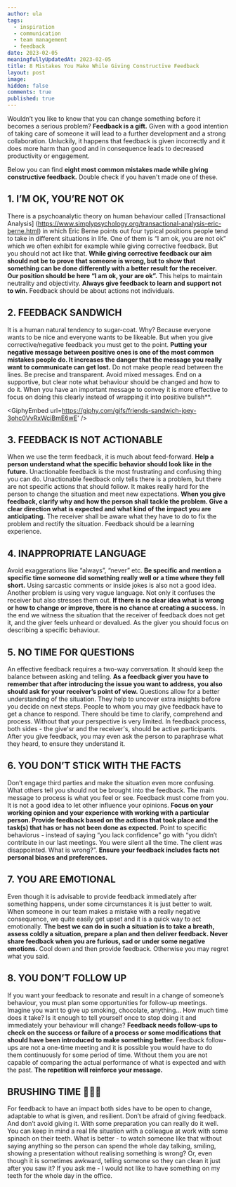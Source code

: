 ```yaml
---
author: ula
tags:
  - inspiration
  - communication
  - team management
  - feedback
date: 2023-02-05 
meaningfullyUpdatedAt: 2023-02-05
title: 8 Mistakes You Make While Giving Constructive Feedback 
layout: post
image: 
hidden: false
comments: true
published: true
---
```

Wouldn’t you like to know that you can change something before it becomes a serious problem? **Feedback is a gift.** Given with a good intention of taking care of someone it will lead to a further development and a strong collaboration. Unluckily, it happens that feedback is given incorrectly and it does more harm than good and in consequence leads to decreased productivity or engagement. 

Below you can find **eight most common mistakes made while giving constructive feedback.** Double check if you haven't made one of these. 

## **1. I’M OK, YOU’RE NOT OK** 

There is a psychoanalytic theory on human behaviour called [Transactional Analysis] (https://www.simplypsychology.org/transactional-analysis-eric-berne.html) in which Eric Berne points out four typical positions people tend to take in different situations in life. One of them is “I am ok, you are not ok” which we often exhibit for example while giving corrective feedback. But you should not act like that. **While giving corrective feedback our aim should not be to prove that someone is wrong, but to show that something can be done differently with a better result for the receiver. Our position should be here “I am ok, your are ok”.** This helps to maintain neutrality and objectivity. **Always give feedback to learn and support not to win.** Feedback should be about actions not individuals.

## **2. FEEDBACK SANDWICH** 

It is a human natural tendency to sugar-coat. Why? Because everyone wants to be nice and everyone wants to be likeable. But when you give corrective/negative feedback you must get to the point. **Putting your negative message between positive ones is one of the most common mistakes people do. It increases the danger that the message you really want to communicate can get lost.** Do not make people read between the lines. Be precise and transparent. Avoid mixed messages. End on a supportive, but clear note what behaviour should be changed and how to do it. When you have an important message to convey it is  more effective to focus on doing this clearly instead of wrapping it into positive bullsh**. 

<GiphyEmbed url=https://giphy.com/gifs/friends-sandwich-joey-3ohc0VvRxWciBmE6wE' /> 

## **3. FEEDBACK IS NOT ACTIONABLE**

When we use the term feedback, it is much about feed-forward. **Help a person understand what the specific behavior should look like in the future.** Unactionable feedback is the most frustrating and confusing thing you can do. Unactionable feedback only tells there is a problem, but there are not specific actions that should follow. It makes really hard for the person to change the situation and meet new expectations. **When you give feedback, clarify why and how the person shall tackle the problem. Give a clear direction what is expected and what kind of the impact you are anticipating.** The receiver shall be aware what they have to do to fix the problem and rectify the situation. Feedback should be a learning experience. 

## **4. INAPPROPRIATE LANGUAGE**

Avoid exaggerations like “always”, “never” etc. **Be specific and mention a specific time someone did something really well or a time where they fell short.** Using sarcastic comments or inside jokes is also not a good idea. Another problem is using very vague language. Not only it confuses the receiver but also stresses them out. **If there is no clear idea what is wrong or how to change or improve, there is no chance at creating a success.** In the end we witness the situation that the receiver of feedback does not get it, and the giver feels unheard or devalued. As the giver you should focus on describing a specific behaviour.

<GiphyEmbed url='https://giphy.com/gifs/justin-g-why-1iTpx5PpzRugcrZK' />

## **5. NO TIME FOR QUESTIONS**

An effective feedback requires a two-way conversation. It should keep the balance between asking and telling. **As a feedback giver you have to remember that after introducing the issue you want to address, you also should ask for your receiver’s point of view.** Questions allow for a better understanding of the situation. They help to uncover extra insights before you decide on next steps. People to whom you may give feedback have to get a chance to respond. There should be time to clarify, comprehend and process. Without that your perspective is very limited. In feedback process, both sides - the give'sr and the receiver's, should be active participants. After you give feedback, you may even ask the person to paraphrase what they heard, to ensure they understand it. 

## **6. YOU DON’T STICK WITH THE FACTS**

Don’t engage third parties and make the situation even more confusing. What others tell you should not be brought into the feedback. The main message to process is what you feel or see. Feedback must come from you. It is not a good idea to let other influence your opinions. **Focus on your working opinion and your experience with working with a particular person. Provide feedback based on the actions that took place and the task(s) that has or has not been done as expected.** Point to specific behaviorus - instead of saying “you lack confidence” go with “you didn’t contribute in our last meetings. You were silent all the time. The client was disappointed. What is wrong?”. **Ensure your feedback includes facts not personal biases and preferences.**

## **7. YOU ARE EMOTIONAL** 

Even though it is advisable to provide feedback immediately after something happens, under some circumstances it is just better to wait. When someone in our team makes a mistake with a really negative consequence, we quite easily get upset and it is a quick way to act emotionally. **The best we can do in such a situation is to take a breath, assess coldly a situation, prepare a plan and then deliver feedback. Never share feedback when you are furious, sad or under some negative emotions.** Cool down and then provide feedback. Otherwise you may regret what you said. 

<GiphyEmbed url='https://giphy.com/gifs/mrw-start-pence-IYIlvuWc21U4g' />

## **8. YOU DON’T FOLLOW UP** 

If you want your feedback to resonate and result in a change of someone’s behaviour, you must plan some opportunities for follow-up meetings. Imagine you want to give up smoking, chocolate, anything… How much time does it take? Is it enough to tell yourself once to stop doing it and immediately your behaviour will change? **Feedback needs follow-ups to check on the success or failure of a process or some modifications that should have been introduced to make something better.** Feedback follow-ups are not a one-time meeting and it is possible you would have to do them continuously for some period of time. Without them you are not capable of comparing the actual performance of what is expected and with the past. **The repetition will reinforce your message.**

## **BRUSHING TIME** 🦷🦷🦷

For feedback to have an impact both sides have to be open to change, adaptable to what is given, and resilient. Don’t be afraid of giving feedback. And don’t avoid giving it. With some preparation you can really do it well. You can keep in mind a real life situation with a colleague at work with some spinach on their teeth. What is better - to watch someone like that without saying anything so the person can spend the whole day talking, smiling, showing a presentation without realising something is wrong? Or, even though it is sometimes awkward, telling someone so they can clean it just after you saw it? If you ask me - I would not like to have something on my teeth for the whole day in the office. 

<GiphyEmbed url='https://giphy.com/gifs/teeth-mrtu9EXFfFq1i' />
